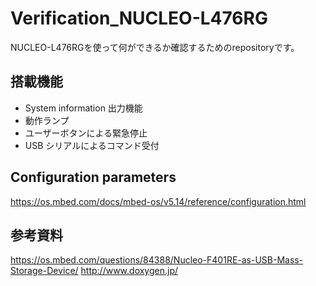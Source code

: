 # Verification_NUCLEO-L476RG

NUCLEO-L476RGを使って何ができるか確認するためのrepositoryです。


## 搭載機能

* System information 出力機能
* 動作ランプ
* ユーザーボタンによる緊急停止
* USB シリアルによるコマンド受付

## Configuration parameters

https://os.mbed.com/docs/mbed-os/v5.14/reference/configuration.html

## 参考資料

https://os.mbed.com/questions/84388/Nucleo-F401RE-as-USB-Mass-Storage-Device/
http://www.doxygen.jp/



